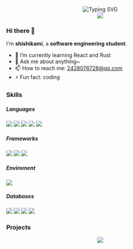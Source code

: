 <!--
**shishikami/shishikami** is a ✨ _special_ ✨ repository because its `README.md` (this file) appears on your GitHub profile.

Here are some ideas to get you started:


-->
<div align="center">
  <img src="https://readme-typing-svg.demolab.com?font=Fira+Code&weight=700&size=27&pause=1000&center=true&vCenter=true&multiline=true&random=false&width=435&lines=console.log(%22Hello%2C+world%22)" alt="Typing SVG" />
</div>

<div align="center">
  <img src="https://cdn.jsdelivr.net/gh/sun0225SUN/sun0225SUN@master/assets/images/thinking.png" />
  <br/>
</div>

### Hi there 👋
I'm **shishikami**, a **software engineering student**.
- 🌱 I’m currently learning React and Rust
- 💬 Ask me about anything~
- 📫 How to reach me: 2428076728@qq.com
- ⚡ Fun fact: coding


### Skills
##### Languages
<img src="https://img.shields.io/badge/html5-%23E34F26.svg?style=flat&logo=html5&logoColor=white" />
<img src="https://img.shields.io/badge/javascript-%23323330.svg?style=flat&logo=javascript&logoColor=%23F7DF1E" />
<img src="https://img.shields.io/badge/css3-%231572B6.svg?style=flat&logo=css3&logoColor=white" />
<img src="https://img.shields.io/badge/Python-3776AB?style=flat&logo=Python&logoColor=white" />
<img src="https://img.shields.io/badge/c++-%2300599C.svg?style=flat&logo=c%2B%2B&logoColor=white" />

##### Frameworks
<img src="https://img.shields.io/badge/Vue-35495e?style=flat&logo=vuedotjs&logoColor=%234FC08D" />
<img src="https://img.shields.io/badge/react-20232a.svg?style=flat&logo=react&logoColor=%2361DAFB" />
<img src="https://img.shields.io/badge/SpringBoot-15312e?style=flat&logo=springboot&logoColor=%236DB33F" />

##### Enviroment
<img src="https://img.shields.io/badge/Node.js-15312e?style=flat&logo=nodedotjs&logoColor=%23339933" />

##### Databases
<img src="https://img.shields.io/badge/MySQL-F3F9F3?style=flat&logo=mysql&logoColor=%23339933" />
<img src="https://img.shields.io/badge/redis-%23DD0031.svg?style=flat&logo=redis&logoColor=white" />
<img src="https://img.shields.io/badge/-ElasticSearch-005571?style=flat&logo=elasticsearch" />
<img src="https://img.shields.io/badge/sqlite-%2307405e.svg?style=flat&logo=sqlite&logoColor=white" />

###  Projects
<div align="center">
  <img align="center" src="https://github-readme-stats.vercel.app/api/top-langs/?username=shishikami&layout=compact" />
</div>
